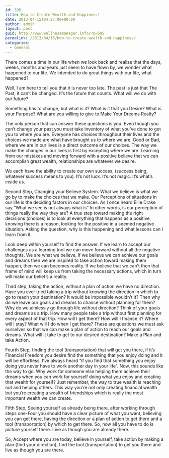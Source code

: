 ```yaml
---
id: 595
title: How to Create Wealth and Happiness!
date: 2013-04-15T04:27:00+00:00
author: admin
layout: post
guid: http://www.wellnessmanager.info/?p=595
permalink: /2013/04/15/how-to-create-wealth-and-happiness/
categories:
  - General
---
```

There comes a time in our life when we look back and realize that the days, weeks, months and years just seem to have flown by, we wonder what happened to our life. We intended to do great things with our life, what happened?
  
Well, I am here to tell you that it is never too late. The past is just that The Past, it can’t be changed. It’s the future that counts. What will we do with our future?

Something has to change, but what is it? What is it that you Desire? What is your Purpose? What are you willing to give to Make Your Dreams Realty?

The only person that can answer these questions is you. Even though you can’t change your past you must take inventory of what you’ve done to get you to where you are. Everyone has choices throughout their lives and the choices we made are what have brought us to where we are. Good or Bad, where we are in our lives is a direct outcome of our choices. The way we make the changes in our lives is first by excepting where we are. Learning from our mistakes and moving forward with a positive believe that we can accomplish great wealth, relationships are whatever we desire.

We each have the ability to create our own success, (success being, whatever success means to you). It’s not luck. It’s not magic. It’s what’s inside us.

Second Step, Changing your Believe System. What we believe is what we go by to make the choices that we make. Our Perceptions of situations in our life is the deciding factors in our choices. As I once heard Ellie Drake say “What we see is not always what is” In other words, is our perception of things really the way they are? A true step toward making the right decisions (choices) is to look at everything that happens as a positive, knowing there is a reason, looking for the positive in a seemed negative situation. Asking the question, why is this happening and what lessons can I learn from it.

Look deep within yourself to find the answer. If we learn to accept our challenges as a learning tool we can move forward without all the negative thoughts. We are what we believe, if we believe we can achieve our goals and dreams then we are inspired to take action toward making them happen, then we can becomes reality. If we believe that we can’t then that frame of mind will keep us from taking the necessary actions, which in turn will make our belief’s a reality.

Third step, taking the action, without a plan of action we have no direction. Have you ever tried taking a trip without knowing the direction in which to go to reach your destination? It would be impossible wouldn’t it? Then why do we leave our goals and dreams to chance without planning for them? Why do we aimlessly go through life without direction? Think of your goals and dreams as a trip. How many people take a trip without first planning for every aspect of that trip. How will I get there? How will I finance it? Where will I stay? What will I do when I get there? These are questions we must ask ourselves so that we can make a plan of action to reach our goals and dreams. What will it take to get to our desired destination? Make a Plan and take Action.

Fourth Step, finding the tool (transportation) that will get you there, if it’s Financial Freedom you desire find the something that you enjoy doing and it will be effortless. I’ve always heard “if you find that something you enjoy doing you never have to work another day in your life”. Now, this sounds like the way to go. Why work for someone else helping them achieve their dreams when you can work for yourself doing what you enjoy and creating that wealth for yourself? Just remember, the way to true wealth is reaching out and helping others. This way you’re not only creating financial wealth but you’re creating a wealth of friendships which is really the most important wealth we can create.

Fifth Step, Seeing yourself as already being there, after working through steps one-Four you should have a clear picture of what you want, believing you can get there, having the direction or a plan of action to get there and a tool (transportation) by which to get there. So, now all you have to do is picture yourself there. Live as though you are already there.

So, Accept where you are today, believe in yourself, take action by making a plan (find your direction), find the tool (transportation) to get you there and live as though you are there.